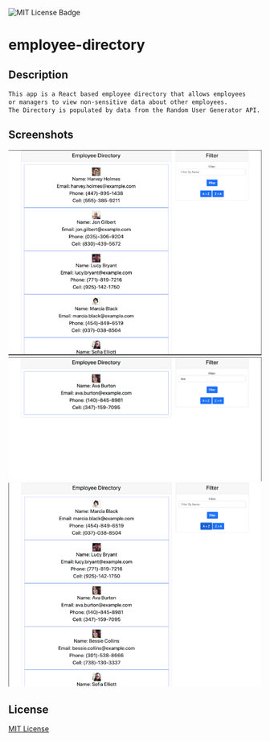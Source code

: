 ![MIT License Badge](https://img.shields.io/badge/License-MIT-yellow.svg)

# employee-directory

## Description

    This app is a React based employee directory that allows employees
    or managers to view non-sensitive data about other employees.
    The Directory is populated by data from the Random User Generator API.

## Screenshots

![Default Directory](assets/images/img-default.png)
![Filtered Search](assets/images/img-filter.png)
![Sorted Search](assets/images/img-sorted.png)

## License

[MIT License](https://opensource.org/licenses/MIT)
